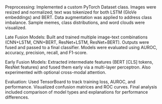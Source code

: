 Preprocessing:
Implemented a custom PyTorch Dataset class. Images were resized and normalized; text was tokenized for both LSTM (GloVe embeddings) and BERT. Data augmentation was applied to address class imbalance. Sample memes, class distributions, and word clouds were visualized.

Late Fusion Models:
Built and trained multiple image-text combinations (CNN+LSTM, CNN+BERT, ResNet+LSTM, ResNet+BERT). Outputs were fused and passed to a final classifier. Models were evaluated using AUROC, accuracy, precision, recall, and F1-score.

Early Fusion Models:
Extracted intermediate features (BERT [CLS] tokens, ResNet features) and fused them early via a multi-layer perceptron. Also experimented with optional cross-modal attention.

Evaluation:
Used TensorBoard to track training loss, AUROC, and performance. Visualized confusion matrices and ROC curves. Final analysis included comparison of model types and explanations for performance differences.
